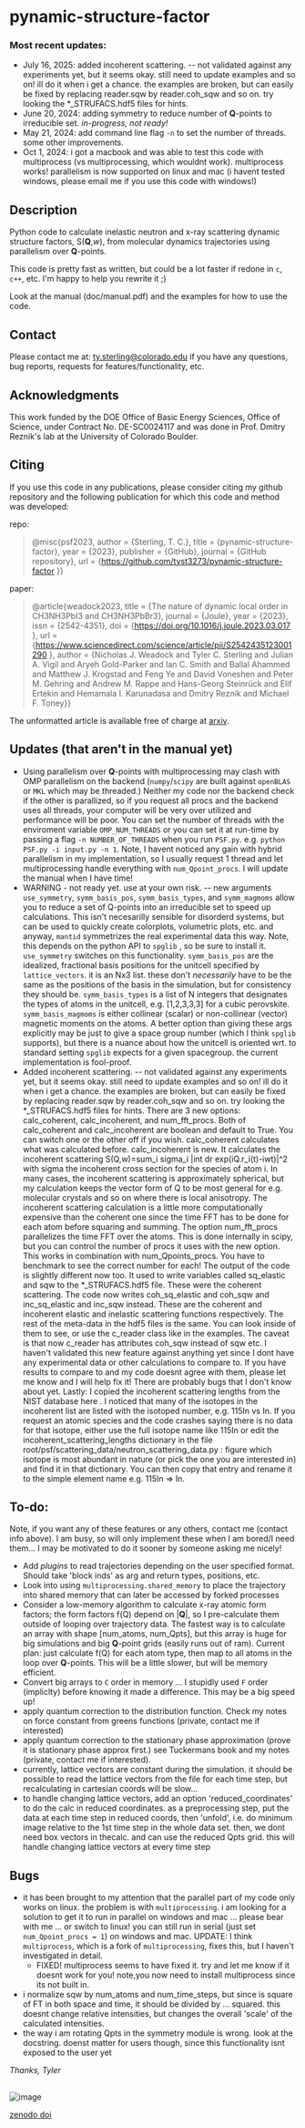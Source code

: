 # pynamic-structure-factor

### Most recent updates:
- July 16, 2025: added incoherent scattering. -- not validated against any experiments yet, but it seems okay. still need to update examples and so on! ill do it when i get a chance. the examples are broken, but can easily be fixed by replacing reader.sqw by reader.coh_sqw and so on. try looking the *_STRUFACS.hdf5 files for hints.
- June 20, 2024: adding symmetry to reduce number of **Q**-points to irreducible set. *in-progress, not ready!*
- May 21, 2024: add command line flag `-n` to set the number of threads. some other improvements.
- Oct 1, 2024: i got a macbook and was able to test this code with multiprocess (vs multiprocessing, which wouldnt work). multiprocess works! parallelism is now supported on linux and mac (i havent tested windows, please email me if you use this code with windows!)

## Description
Python code to calculate inelastic neutron and x-ray scattering dynamic structure factors, S(**Q**,*w*), from molecular dynamics trajectories using parallelism over **Q**-points.

This code is pretty fast as written, but could be a lot faster if redone in `c`, `c++`, etc. I'm happy to help you rewrite it ;)

Look at the manual (doc/manual.pdf) and the examples for how to use the code.

## Contact
Please contact me at:
    ty.sterling@colorado.edu
if you have any questions, bug reports, requests for features/functionality, etc.

## Acknowledgments
This work funded by the DOE Office of Basic Energy Sciences, Office of Science, under Contract No. DE-SC0024117 and was done in Prof. Dmitry Reznik's lab at the University of Colorado Boulder.

## Citing
If you use this code in any publications, please consider citing my github repository and the following 
publication for which this code and method was developed: 

repo:
> @misc{psf2023, 
  author = {Sterling, T. C.}, 
  title = {pynamic-structure-factor},
  year = {2023},
  publisher = {GitHub},
  journal = {GitHub repository},
  url = {https://github.com/tyst3273/pynamic-structure-factor }}

paper:
> @article{weadock2023,
  title = {The nature of dynamic local order in CH3NH3PbI3 and CH3NH3PbBr3},
  journal = {Joule},
  year = {2023},
  issn = {2542-4351},
  doi = {https://doi.org/10.1016/j.joule.2023.03.017 },
  url = {https://www.sciencedirect.com/science/article/pii/S2542435123001290 },
  author = {Nicholas J. Weadock and Tyler C. Sterling and Julian A. Vigil and 
           Aryeh Gold-Parker and Ian C. Smith and Ballal Ahammed and Matthew J. Krogstad 
           and Feng Ye and David Voneshen and Peter M. Gehring and Andrew M. Rappe and 
           Hans-Georg Steinrück and Elif Ertekin and Hemamala I. Karunadasa and 
           Dmitry Reznik and Michael F. Toney}}

The unformatted article is available free of charge at [arxiv](https://doi.org/10.48550/arXiv.2302.01559).

## Updates (that aren't in the manual yet)
- Using parallelism over **Q**-points with multiprocessing may clash with OMP parallelism on the backend (`numpy`/`scipy` are built against `openBLAS` or `MKL` which may be threaded.) Neither my code nor the backend check if the other is parallized, so if you request all procs and the backend uses all threads, your computer will be very over utilized and performance will be poor. You can set the number of threads with the enviroment variable `OMP_NUM_THREADS` or you can set it at run-time by passing a flag `-n NUMBER_OF_THREADS` when you run `PSF.py`. e.g. `python PSF.py -i input.py -n 1`. Note, I havent noticed any gain with hybrid parallelism in my implementation, so I usually request 1 thread and let multiprocessing handle everything with `num_Qpoint_procs`. I will update the manual when I have time! 
- WARNING - not ready yet. use at your own risk. -- new arguments `use_symmetry`, `symm_basis_pos`, `symm_basis_types`, and `symm_magmoms` allow you to reduce a set of Q-points into an irreducible set to speed up calculations. This isn't necesarilly sensible for disorderd systems, but can be used to quickly create colorplots, volumetric plots, etc. and anyway, `mantid` symmetrizes the real experimental data this way. Note, this depends on the python API to `spglib` , so be sure to install it. `use_symmetry` switches on this functionality. `symm_basis_pos` are the idealized, fractional basis positions for the unitcell specified by `lattice_vectors`. it is an Nx3 list. these don't *necessarily* have to be the same as the positions of the basis in the simulation, but for consistency they should be. `symm_basis_types` is a list of N integers that designates the types of atoms in the unitcell, e.g. [1,2,3,3,3] for a cubic perovskite. `symm_basis_magmoms` is either collinear (scalar) or non-collinear (vector) magnetic moments on the atoms. A better option than giving these args explicitly may be just to give a space group number (which I think `spglib` supports), but there is a nuance about how the unitcell is oriented wrt. to standard setting `spglib` expects for a given spacegroup. the current implementation is fool-proof. 
- Added incoherent scattering. -- not validated against any experiments yet, but it seems okay. still need to update examples and so on! ill do it when i get a chance. the examples are broken, but can easily be fixed by replacing reader.sqw by reader.coh_sqw and so on. try looking the *_STRUFACS.hdf5 files for hints. There are 3 new options: calc_coherent, calc_incoherent, and num_fft_procs. Both of calc_coherent and calc_incoherent are boolean and default to True. You can switch one or the other off if you wish. calc_coherent calculates what was calculated before. calc_incoherent is new. It calculates the incoherent scattering S(Q,w)=sum_i sigma_i |int dr exp(iQ.r_i(t)-iwt)|^2 with sigma the incoherent cross section for the species of atom i. In many cases, the incoherent scattering is approximately spherical, but my calculation keeps the vector form of Q to be most general for e.g. molecular crystals and so on where there is local anisotropy. The incoherent scattering calculation is a little more computationally expensive than the coherent one since the time FFT has to be done for each atom before squaring and summing. The option num_fft_procs parallelizes the time FFT over the atoms. This is done internally in scipy, but you can control the number of procs it uses with the new option. This works in combination with num_Qpoints_procs. You have to benchmark to see the correct number for each! The output of the code is slightly different now too. It used to write variables called sq_elastic and sqw to the *_STRUFACS.hdf5 file. These were the coherent scattering. The code now writes coh_sq_elastic and coh_sqw and inc_sq_elastic and inc_sqw instead. These are the coherent and incoherent elastic and inelastic scattering functions respectively. The rest of the meta-data in the hdf5 files is the same. You can look inside of them to see, or use the c_reader class like in the examples. The caveat is that now c_reader has attributes coh_sqw instead of sqw etc. I haven't validated this new feature against anything yet since I dont have any experimental data or other calculations to compare to. If you have results to compare to and my code doesnt agree with them, please let me know and I will help fix it! There are probably bugs that I don't know about yet. Lastly: I copied the incoherent scattering lengths from the NIST database here . I noticed that many of the isotopes in the incoherent list are listed with the isotoped number, e.g. 115In vs In. If you request an atomic species and the code crashes saying there is no data for that isotope, either use the full isotope name like 115In or edit the incoherent_scattering_lengths dictionary in the file root/psf/scattering_data/neutron_scattering_data.py : figure which isotope is most abundant in nature (or pick the one you are interested in) and find it in that dictionary. You can then copy that entry and rename it to the simple element name e.g. 115In => In.

## To-do:
Note, if you want any of these features or any others, contact me (contact info above). I am busy, so will only implement these when I am bored/I need them... I may be motivated to do it sooner by someone asking me nicely!
- Add *plugins* to read trajectories depending on the user specified format. Should take 'block inds' as arg and return types, positions, etc. 
- Look into using `multiprocessing.shared_memory` to place the trajectory into shared memory that can later be accessed by forked processes
- Consider a low-memory algorithm to calculate x-ray atomic form factors; the form factors f(Q) depend on |**Q**|, so I pre-calculate them outside of looping over trajectory data. The fastest way is to calculate an array with shape [num_atoms, num_Qpts], but this array is huge for big simulations and big **Q**-point grids (easily runs out of ram). Current plan: just calculate f(Q) for each atom type, then map to all atoms in the loop over **Q**-points. This will be a little slower, but will be memory efficient. 
- Convert big arrays to `C` order in memory ... I stupidly used `F` order (impliclty) before knowing it made a difference. This may be a big speed up!
- apply quantum correction to the distribution function. Check my notes on force constant from greens functions (private, contact me if interested)
- apply quantum correction to the stationary phase approximation (prove it is stationary phase approx first.) see Tuckermans book and my notes (private, contact me if interested). 
- currently, lattice vectors are constant during the simulation. it should be possible to read the lattice vectors from the file for each time step, but recalculating in cartesian coords will be slow...
- to handle changing lattice vectors, add an option 'reduced_coordinates' to do the calc in reduced coordinates. as a preprocessing step, put the data at each time step in reduced coords, then 'unfold', i.e. do minimum image relative to the 1st time step in the whole data set. then, we dont need box vectors in thecalc. and can use the reduced Qpts grid. this will handle changing lattice vectors at every time step

## Bugs
- it has been brought to my attention that the parallel part of my code only works on linux. the problem is with `multiprocessing`. i am looking for a solution to get it to run in parallel on windows and mac ... please bear with me ... or switch to linux! you can still run in serial (just set `num_Qpoint_procs = 1`) on windows and mac. UPDATE: I think `multiprocess`, which is a fork of `multiprocessing`, fixes this, but I haven't investigated in detail. 
    - FIXED! multiprocess seems to have fixed it. try and let me know if it doesnt work for you! note,you now need to install multiprocess since its not built in.
- i normalize sqw by num_atoms and num_time_steps, but since is square of FT in both space and time, it should be divided by ... squared. this doesnt change relative intensities, but changes the overall 'scale' of the calculated intensities. 
- the way i am rotating Qpts in the symmetry module is wrong. look at the docstring. doenst matter for users though, since this functionality isnt exposed to the user yet

*Thanks, Tyler*

## 
![image](https://user-images.githubusercontent.com/35535765/220440178-00a59db5-2dae-4774-9e0d-2f3de4752dfd.png)

[zenodo doi](https://zenodo.org/records/7662344)
